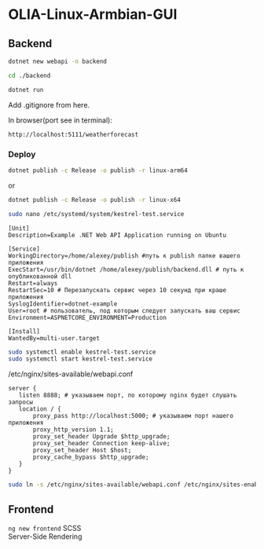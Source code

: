 # OLIA-Linux-Armbian-GUI

## Backend
```bash
dotnet new webapi -n backend

```
```bash
cd ./backend

```

```bash
dotnet run

```
Add .gitignore from here. 

In browser(port see in terminal):  

`http://localhost:5111/weatherforecast`  

### Deploy
```bash
dotnet publish -c Release -o publish -r linux-arm64
```
or
```bash
dotnet publish -c Release -o publish -r linux-x64
```
```bash
sudo nano /etc/systemd/system/kestrel-test.service
```
```
[Unit]
Description=Example .NET Web API Application running on Ubuntu

[Service]
WorkingDirectory=/home/alexey/publish #путь к publish папке вашего приложения
ExecStart=/usr/bin/dotnet /home/alexey/publish/backend.dll # путь к опубликованной dll
Restart=always
RestartSec=10 # Перезапускать сервис через 10 секунд при краше приложения
SyslogIdentifier=dotnet-example
User=root # пользователь, под которым следует запускать ваш сервис
Environment=ASPNETCORE_ENVIRONMENT=Production

[Install]
WantedBy=multi-user.target
```

```bash
sudo systemctl enable kestrel-test.service
sudo systemctl start kestrel-test.service
```


 /etc/nginx/sites-available/webapi.conf  

 ```
 server {
    listen 8888; # указываем порт, по которому nginx будет слушать запросы
    location / {
        proxy_pass http://localhost:5000; # указываем порт нашего приложения
        proxy_http_version 1.1;
        proxy_set_header Upgrade $http_upgrade;
        proxy_set_header Connection keep-alive;
        proxy_set_header Host $host;
        proxy_cache_bypass $http_upgrade;
    }
}
 ```
 ```bash
sudo ln -s /etc/nginx/sites-available/webapi.conf /etc/nginx/sites-enabled/webapi.conf
 ```

## Frontend

`ng new frontend`
SCSS  
Server-Side Rendering  
